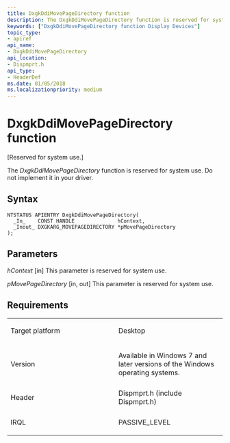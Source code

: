 ```yaml
---
title: DxgkDdiMovePageDirectory function
description: The DxgkDdiMovePageDirectory function is reserved for system use. Do not implement it in your driver.
keywords: ["DxgkDdiMovePageDirectory function Display Devices"]
topic_type:
- apiref
api_name:
- DxgkDdiMovePageDirectory
api_location:
- Dispmprt.h
api_type:
- HeaderDef
ms.date: 01/05/2018
ms.localizationpriority: medium
---
```


# DxgkDdiMovePageDirectory function


\[Reserved for system use.\]

The *DxgkDdiMovePageDirectory* function is reserved for system use. Do not implement it in your driver.

Syntax
------

```ManagedCPlusPlus
NTSTATUS APIENTRY DxgkDdiMovePageDirectory(
  _In_    CONST HANDLE              hContext,
  _Inout_ DXGKARG_MOVEPAGEDIRECTORY *pMovePageDirectory
);
```

Parameters
----------

*hContext* \[in\]
This parameter is reserved for system use.

*pMovePageDirectory* \[in, out\]
This parameter is reserved for system use.

Requirements
------------

<table>
<colgroup>
<col width="50%" />
<col width="50%" />
</colgroup>
<tbody>
<tr class="odd">
<td align="left"><p>Target platform</p></td>
<td align="left">Desktop</td>
</tr>
<tr class="even">
<td align="left"><p>Version</p></td>
<td align="left"><p>Available in Windows 7 and later versions of the Windows operating systems.</p></td>
</tr>
<tr class="odd">
<td align="left"><p>Header</p></td>
<td align="left">Dispmprt.h (include Dispmprt.h)</td>
</tr>
<tr class="even">
<td align="left"><p>IRQL</p></td>
<td align="left"><p>PASSIVE_LEVEL</p></td>
</tr>
</tbody>
</table>

 

 





